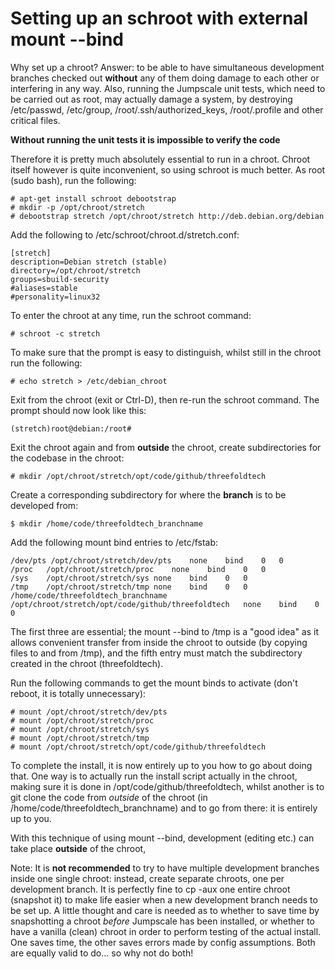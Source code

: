 # Setting up an schroot with external mount --bind

Why set up a chroot?  Answer: to be able to have simultaneous development
branches checked out **without** any of them doing damage to each other
or interfering in any way.  Also, running the Jumpscale unit tests,
which need to be carried out as root, may actually damage a system,
by destroying /etc/passwd, /etc/group, /root/.ssh/authorized\_keys,
/root/.profile and other critical files.

**Without running the unit tests it is impossible to verify the code**

Therefore it is pretty much absolutely essential to run in a chroot.
Chroot itself however is quite inconvenient, so using schroot is much
better.  As root (sudo bash), run the following:


    # apt-get install schroot debootstrap
    # mkdir -p /opt/chroot/stretch
    # debootstrap stretch /opt/chroot/stretch http://deb.debian.org/debian

Add the following to /etc/schroot/chroot.d/stretch.conf:

    [stretch]
    description=Debian stretch (stable)
    directory=/opt/chroot/stretch
    groups=sbuild-security
    #aliases=stable
    #personality=linux32

To enter the chroot at any time, run the schroot command:

    # schroot -c stretch

To make sure that the prompt is easy to distinguish, whilst still in the
chroot run the following:

    # echo stretch > /etc/debian_chroot

Exit from the chroot (exit or Ctrl-D), then re-run the schroot command.
The prompt should now look like this:

    (stretch)root@debian:/root# 

Exit the chroot again and from **outside** the chroot,
create subdirectories for the codebase in the chroot:

    # mkdir /opt/chroot/stretch/opt/code/github/threefoldtech

Create a corresponding subdirectory for where the **branch** is to be
developed from:

    $ mkdir /home/code/threefoldtech_branchname

Add the following mount bind entries to /etc/fstab:

    /dev/pts /opt/chroot/stretch/dev/pts	none	bind	0	0
    /proc	/opt/chroot/stretch/proc	none	bind	0	0
    /sys	/opt/chroot/stretch/sys	none	bind	0	0
    /tmp	/opt/chroot/stretch/tmp	none	bind	0	0
    /home/code/threefoldtech_branchname	/opt/chroot/stretch/opt/code/github/threefoldtech	none	bind	0	0

The first three are essential; the mount --bind to /tmp is a "good idea"
as it allows convenient transfer from inside the chroot to outside (by
copying files to and from /tmp), and the fifth entry must match the
subdirectory created in the chroot (threefoldtech).

Run the following commands to get the mount binds to activate (don't reboot,
it is totally unnecessary):

    # mount /opt/chroot/stretch/dev/pts
    # mount /opt/chroot/stretch/proc
    # mount /opt/chroot/stretch/sys
    # mount /opt/chroot/stretch/tmp
    # mount /opt/chroot/stretch/opt/code/github/threefoldtech

To complete the install, it is now entirely up to you how to go about
doing that.  One way is to actually run the install script actually in
the chroot, making sure it is done in /opt/code/github/threefoldtech,
whilst another is to git clone the code from *outside* of the chroot
(in /home/code/threefoldtech\_branchname) and to go from there: it is
entirely up to you.

With this technique of using mount --bind, development (editing etc.)
can take place **outside** of the chroot,

Note: It is **not recommended** to try to have multiple development branches
inside one single chroot: instead, create separate chroots, one per development
branch.  It is perfectly fine to cp -aux one entire chroot (snapshot it)
to make life easier when a new development branch needs to be set up.
A little thought and care is needed as to whether to save time by snapshotting
a chroot *before* Jumpscale has been installed, or whether to have a vanilla
(clean) chroot in order to perform testing of the actual install.  One saves
time, the other saves errors made by config assumptions.  Both are equally
valid to do... so why not do both!


